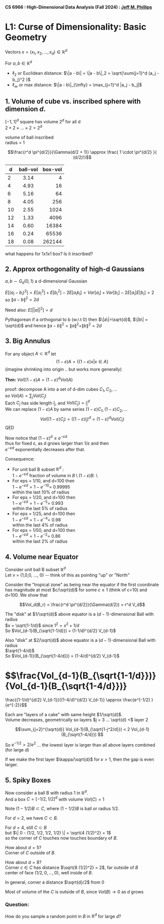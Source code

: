 **CS 6966 : High-Dimensional Data Analysis (Fall 2024) : [Jeff M. Phillips](https://users.cs.utah.edu/~jeffp/)**

# L1: Curse of Dimensionality:  Basic Geometry



Vectors $x = (x_1, x_2, \ldots, x_d) \in \mathbb{R}^d$  

For $a,b \in \mathbb{R}^d$ 

 - $\ell_2$ or Euclidean distance: 
   $\|a - b\| = \|a - b\|_2 = \sqrt{\sum{j=1}^d (a_j - b_j)^2 }$
 - $\ell_\infty$ or max distance: 
   $\|a - b\|_{\infty} = \max_{j=1}^d |a_j - b_j|$
   





## 1.  Volume of cube vs. inscribed sphere with dimension $d$.  
$[-1,1]^d$ square has volume $2^d$ for all d  
$2 \times 2 \times ... \times 2 = 2^d$

volume of ball inscribed  
 radius = 1 

$$\frac{r^d \pi^{d/2}}{\Gamma(d/2 + 1)}
    \approx
\frac{  1 \cdot \pi^{d/2} }{ (d/2)!}$$



|  d | ball-vol | box-vol |
| ---|:-------:| --------:|
|  2 | 3.14     | 4       |
|  4 | 4.93     | 16      | 
|  6 | 5.16     | 64      |
|  8 | 4.05     | 256     |
|  10| 2.55     | 1024    | 
|  12| 1.33     | 4096    |
|  14| 0.60     | 16384   |
|  16| 0.24     | 65536   |
|  18| 0.08     | 262144  |

what happens for 1x1x1 box?  Is it inscribed?  


## 2.  Approx orthogonality of high-d Gaussians

$a, b \sim G_d(0,1)$ a d-dimensional Gaussian 

$E[ (a_i - b_i)^2 ] = E[a_i^2] + E[b_i^2] - 2 E[a_i b_i] = Var[a_i]+ Var[b_i] - 2 E[a_i]E[b_i] = 2$ \
so 
$\|a-b\|^2 = 2d$

Need also:
$E[||a||^2] = d$

Pythagorean if a orthogonal to b (w.r.t 0) then $\|a\|=\sqrt{d}$, $\|b\| = \sqrt{d}$ and hence 
$\|a-b\|^2 = \|a\|^2 + \|b\|^2 = 2d$





## 3.  Big Annulus 
For any object $A \subset \mathbb{R}^d$ let
$$
(1-\varepsilon)A = \{(1-\varepsilon) x | x \in A\}
$$
(imagine shrinking into origin .. but works more generally)

**Thm:**  $Vol((1-\varepsilon)A = (1-\varepsilon)^d Vol(A)$

proof:
  decompose A into a set of d-dim cubes $C_1, C_2, ...$ \
    so $Vol(A) = \sum_j Vol(C_j)$ \
  Each $C_j$ has side length $l_j$, and $Vol(C_j) = l_j^d$ \
    We can replace $(1-\varepsilon)A$ by same series $(1-\varepsilon)C_1, (1-\varepsilon)C_2, ...$ \
  $$
  Vol((1-\varepsilon)C_j) = ((1-\varepsilon)l_j)^d = (1-\varepsilon)^d Vol(C_j)
  $$
QED

Now notice that $(1-\varepsilon)^d \leq e^{-\varepsilon  d}$ \
  thus for fixed $\varepsilon$, as d grows larger than $1/\varepsilon$ and then   \
        $e^{-\varepsilon d}$ exponentially decreases after that.  

Consequence:

 - For unit ball B subset $\mathbb{R}^d$  :  \
    $1-e^{-\varepsilon d}$ fraction of volume in $B \setminus (1-\varepsilon) B$. \   
 - For eps = 1/10, and d=100 then  \
    $1-e^{-\varepsilon d} = 1-e^{-10} =~ 0.99995$ \
 within the last 10% of radius
 - For eps = 1/20, and d=100 then  \
    $1-e^{-\varepsilon d} = 1-e^{-5} =~ 0.993$ \
 within the last 5% of radius
 - For eps = 1/25, and d=100 then \
    $1-e^{-\varepsilon d} = 1-e^{-4} =~ 0.98$ \
 within the last 4% of radius
 - For eps = 1/50, and d=100 then \
   $1-e^{-\varepsilon d} = 1-e^{-2} =~ 0.86$ \
 within the last 2% of radius




## 4.  Volume near Equator

Consider unit ball B subset $\mathbb{R}^d$ \
Let v = (1,0,0, ..., 0)    -- think of this as pointing "up" or "North"

Consider the "tropical zone" as being near the equator if the first coordinate has magnitude at most $c/\sqrt{d}$ for some $c \geq 1$ (think of c=10) and d=100.  We show that 
 
$$Vol_d(B_r) = \frac{r^d \pi^{d/2}}{\Gamma(d/2)} 
           = r^d V_d$$

The "disk" at $1/\sqrt{d}$ above equator is a $(d-1)$-dimensional Ball with radius \
    $x = \sqrt{1-1/d}$ since $1^2 = x^2 + 1/d$ \
So $Vol_{d-1}(B_{\sqrt{1-1/d}}) = (1-1/d)^{d/2} V_{d-1}$

Also "disk" at $2/\sqrt{d}$ above equator is a $(d-1)$-dimensional Ball with radius \
    $\sqrt{1-4/d}$ \
So $Vol_{d-1)}(B_{\sqrt{1-4/d}}) = (1-4/d)^{d/2} V_{d-1}$


$$\frac{Vol_{d-1}(B_{\sqrt{1-1/d}})}{Vol_{d-1}(B_{\sqrt{1-4/d}})} 
=
\frac{(1-1/d)^{d/2} V_{d-1}}{(1-4/d)^{d/2} V_{d-1}} 
\approx
\frac{e^{-1/2} }{e^{-2}}$$


Each are "layers of a cake" with same height $1/\sqrt{d}$.  \
Volume decreases, geometrically so layers $j = 3 ... \sqrt{d} <$ layer 2

$$\sum_{j=2}^{\sqrt{d}}  Vol_{d-1}(B_{\sqrt{1-j^2/d}})  < 2 Vol_{d-1}(B_{\sqrt{1-4/d}}) $$


So  $e^{-1/2} > 2/e^2$ ... the lowest layer is larger than all above layers combined \
(for large $d$)

If we make the first layer $\kappa/\sqrt{d}$ for $\kappa > 1$, then the gap is even larger.  



## 5. Spiky Boxes

Now consider a ball B with radius 1 in $\mathbb{R}^d$. \
And a box $C = [-1/2, 1/2]^d$ with volume $Vol(C) = 1$

Note $(1-1/2)B \subset C$, where $(1-1/2)B$ is ball or radius $1/2$.  

For $d=2$, we have $C \subset B$.  

For $d=4$, still $C \subset B$ \
but $\| 0 - (1/2, 1/2, 1/2, 1/2) \| = \sqrt{4 (1/2)^2}  = 1$   \
so the corner of $C$ touches now touches boundary of $B$.  

How about $d=5$?  \
Corner of $C$ outside of $B$.  

How about $d=8$?  \
Corner $c \in C$ has distance $\sqrt{8 (1/2)^2} = 2$, far outside of $B$ \
center of face $(1/2, 0, ..., 0)$, well inside of $B$.  

In general, corner a distance $\sqrt{d}/2$ from $0$

Most of volume of the $C$ is outside of $B$, since $Vol(B) \to 0$ as $d$ grows

  
### Question:  

How do you sample a random point in $B$ in $\mathbb{R}^d$ for large $d$?  